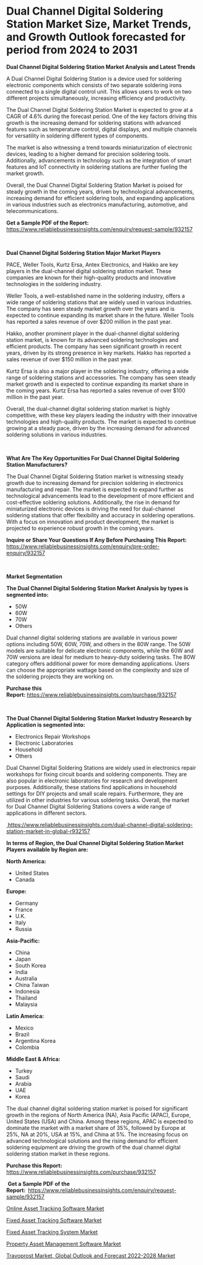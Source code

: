 <p><h1>Dual Channel Digital Soldering Station Market Size, Market Trends, and Growth Outlook forecasted for period from 2024 to 2031</h1></p><p><strong>Dual Channel Digital Soldering Station Market Analysis and Latest Trends</strong></p>
<p><p>A Dual Channel Digital Soldering Station is a device used for soldering electronic components which consists of two separate soldering irons connected to a single digital control unit. This allows users to work on two different projects simultaneously, increasing efficiency and productivity. </p><p>The Dual Channel Digital Soldering Station Market is expected to grow at a CAGR of 4.6% during the forecast period. One of the key factors driving this growth is the increasing demand for soldering stations with advanced features such as temperature control, digital displays, and multiple channels for versatility in soldering different types of components. </p><p>The market is also witnessing a trend towards miniaturization of electronic devices, leading to a higher demand for precision soldering tools. Additionally, advancements in technology such as the integration of smart features and IoT connectivity in soldering stations are further fueling the market growth.</p><p>Overall, the Dual Channel Digital Soldering Station Market is poised for steady growth in the coming years, driven by technological advancements, increasing demand for efficient soldering tools, and expanding applications in various industries such as electronics manufacturing, automotive, and telecommunications.</p></p>
<p><strong>Get a Sample PDF of the Report:&nbsp;</strong> <a href="https://www.reliablebusinessinsights.com/enquiry/request-sample/932157">https://www.reliablebusinessinsights.com/enquiry/request-sample/932157</a></p>
<p>&nbsp;</p>
<p><strong>Dual Channel Digital Soldering Station Major Market Players</strong></p>
<p><p>PACE, Weller Tools, Kurtz Ersa, Antex Electronics, and Hakko are key players in the dual-channel digital soldering station market. These companies are known for their high-quality products and innovative technologies in the soldering industry. </p><p>Weller Tools, a well-established name in the soldering industry, offers a wide range of soldering stations that are widely used in various industries. The company has seen steady market growth over the years and is expected to continue expanding its market share in the future. Weller Tools has reported a sales revenue of over $200 million in the past year.</p><p>Hakko, another prominent player in the dual-channel digital soldering station market, is known for its advanced soldering technologies and efficient products. The company has seen significant growth in recent years, driven by its strong presence in key markets. Hakko has reported a sales revenue of over $150 million in the past year.</p><p>Kurtz Ersa is also a major player in the soldering industry, offering a wide range of soldering stations and accessories. The company has seen steady market growth and is expected to continue expanding its market share in the coming years. Kurtz Ersa has reported a sales revenue of over $100 million in the past year.</p><p>Overall, the dual-channel digital soldering station market is highly competitive, with these key players leading the industry with their innovative technologies and high-quality products. The market is expected to continue growing at a steady pace, driven by the increasing demand for advanced soldering solutions in various industries.</p></p>
<p>&nbsp;</p>
<p><strong>What Are The Key Opportunities For Dual Channel Digital Soldering Station Manufacturers?</strong></p>
<p><p>The Dual Channel Digital Soldering Station market is witnessing steady growth due to increasing demand for precision soldering in electronics manufacturing and repair. The market is expected to expand further as technological advancements lead to the development of more efficient and cost-effective soldering solutions. Additionally, the rise in demand for miniaturized electronic devices is driving the need for dual-channel soldering stations that offer flexibility and accuracy in soldering operations. With a focus on innovation and product development, the market is projected to experience robust growth in the coming years.</p></p>
<p><strong>Inquire or Share Your Questions If Any Before Purchasing This Report:</strong> <a href="https://www.reliablebusinessinsights.com/enquiry/pre-order-enquiry/932157">https://www.reliablebusinessinsights.com/enquiry/pre-order-enquiry/932157</a></p>
<p>&nbsp;</p>
<p><strong>Market Segmentation</strong></p>
<p><strong>The Dual Channel Digital Soldering Station Market Analysis by types is segmented into:</strong></p>
<p><ul><li>50W</li><li>60W</li><li>70W</li><li>Others</li></ul></p>
<p><p>Dual channel digital soldering stations are available in various power options including 50W, 60W, 70W, and others in the 80W range. The 50W models are suitable for delicate electronic components, while the 60W and 70W versions are ideal for medium to heavy-duty soldering tasks. The 80W category offers additional power for more demanding applications. Users can choose the appropriate wattage based on the complexity and size of the soldering projects they are working on.</p></p>
<p><strong>Purchase this Report:&nbsp;</strong><a href="https://www.reliablebusinessinsights.com/purchase/932157">https://www.reliablebusinessinsights.com/purchase/932157</a></p>
<p>&nbsp;</p>
<p><strong>The Dual Channel Digital Soldering Station Market Industry Research by Application is segmented into:</strong></p>
<p><ul><li>Electronics Repair Workshops</li><li>Electronic Laboratories</li><li>Household</li><li>Others</li></ul></p>
<p><p>Dual Channel Digital Soldering Stations are widely used in electronics repair workshops for fixing circuit boards and soldering components. They are also popular in electronic laboratories for research and development purposes. Additionally, these stations find applications in household settings for DIY projects and small scale repairs. Furthermore, they are utilized in other industries for various soldering tasks. Overall, the market for Dual Channel Digital Soldering Stations covers a wide range of applications in different sectors.</p></p>
<p><a href="https://www.reliablebusinessinsights.com/dual-channel-digital-soldering-station-market-in-global-r932157">&nbsp;https://www.reliablebusinessinsights.com/dual-channel-digital-soldering-station-market-in-global-r932157</a></p>
<p><strong>In terms of Region, the Dual Channel Digital Soldering Station Market Players available by Region are:</strong></p>
<p>
    <p> <strong> North America: </strong>
        <ul>
            <li>United States</li>
            <li>Canada</li>
        </ul>
        </p> 
    <p> <strong> Europe: </strong>
        <ul>
            <li>Germany</li>
            <li>France</li>
            <li>U.K.</li>
            <li>Italy</li>
            <li>Russia</li>
        </ul>
        </p> 
    <p> <strong> Asia-Pacific: </strong>
        <ul>
            <li>China</li>
            <li>Japan</li>
            <li>South Korea</li>
            <li>India</li>
            <li>Australia</li>
            <li>China Taiwan</li>
            <li>Indonesia</li>
            <li>Thailand</li>
            <li>Malaysia</li>
        </ul>
        </p> 
    <p> <strong> Latin America: </strong>
        <ul>
            <li>Mexico</li>
            <li>Brazil</li>
            <li>Argentina Korea</li>
            <li>Colombia</li>
        </ul>
        </p> 
    <p> <strong> Middle East & Africa: </strong>
        <ul>
            <li>Turkey</li>
            <li>Saudi</li>
            <li>Arabia</li>
            <li>UAE</li>
            <li>Korea</li>
        </ul>
    </p>
    </p>
<p><p>The dual channel digital soldering station market is poised for significant growth in the regions of North America (NA), Asia Pacific (APAC), Europe, United States (USA) and China. Among these regions, APAC is expected to dominate the market with a market share of 35%, followed by Europe at 25%, NA at 20%, USA at 15%, and China at 5%. The increasing focus on advanced technological solutions and the rising demand for efficient soldering equipment are driving the growth of the dual channel digital soldering station market in these regions.</p></p>
<p><strong>Purchase this Report: </strong><a href="https://www.reliablebusinessinsights.com/purchase/932157">https://www.reliablebusinessinsights.com/purchase/932157</a></p>
<p>&nbsp;<strong>Get a Sample PDF of the Report:&nbsp;&nbsp;</strong><a href="https://www.reliablebusinessinsights.com/enquiry/request-sample/932157">https://www.reliablebusinessinsights.com/enquiry/request-sample/932157</a></p>
<p><strong></strong></p>
<p><p><a href="https://medium.com/@ransomohns/online-asset-tracking-software-market-size-share-analysis-growth-trends-forecast-2024-2031-40efcc5c190a">Online Asset Tracking Software Market</a></p><p><a href="https://medium.com/@ransomohns/fixed-asset-tracking-software-market-research-report-market-forecast-and-growth-prospects-with-a-7e52ec3f3377">Fixed Asset Tracking Software Market</a></p><p><a href="https://medium.com/@ransomohns/fixed-asset-tracking-system-market-size-share-analysis-growth-trends-forecast-2024-2031-46de0853f85e">Fixed Asset Tracking System Market</a></p><p><a href="https://medium.com/@ransomohns/property-asset-management-software-market-size-share-growth-and-market-analysis-by-type-by-0c13b4966f08">Property Asset Management Software Market</a></p><p><a href="https://issuu.com/reportprime-2/docs/travoprost-market-global-outlook-an_12b8bde942c64c">Travoprost Market, Global Outlook and Forecast 2022-2028 Market</a></p></p>